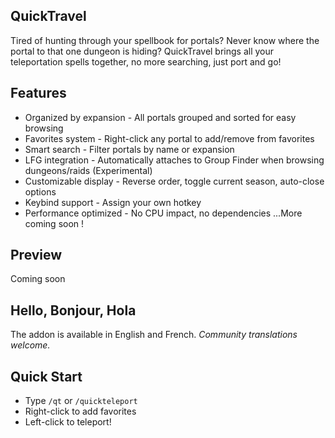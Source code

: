 ## QuickTravel
Tired of hunting through your spellbook for portals? Never know where the portal to that one dungeon is hiding? QuickTravel brings all your teleportation spells together, no more searching, just port and go!

## Features
- Organized by expansion - All portals grouped and sorted for easy browsing
- Favorites system - Right-click any portal to add/remove from favorites
- Smart search - Filter portals by name or expansion
- LFG integration - Automatically attaches to Group Finder when browsing dungeons/raids (Experimental)
- Customizable display - Reverse order, toggle current season, auto-close options
- Keybind support - Assign your own hotkey
- Performance optimized - No CPU impact, no dependencies
...More coming soon ! 

## Preview
Coming soon

## Hello, Bonjour, Hola
The addon is available in English and French.
*Community translations welcome.*

## Quick Start
- Type `/qt` or `/quickteleport`
- Right-click to add favorites
- Left-click to teleport!
